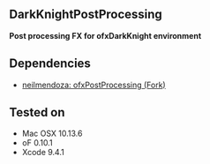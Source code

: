 ## DarkKnightPostProcessing ##

**Post processing FX for ofxDarkKnight environment**

## Dependencies
- [neilmendoza: ofxPostProcessing (Fork)](https://github.com/luiscript/ofxPostProcessing)

## Tested on
- Mac OSX 10.13.6  
- oF 0.10.1  
- Xcode 9.4.1